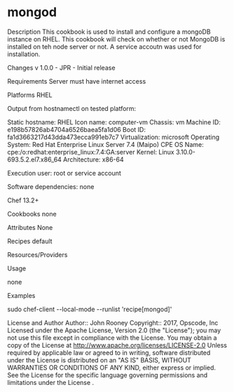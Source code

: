 # mongod

Description
This cookbook is used to install and configure a mongoDB instance on RHEL.
This cookbook will check on whether or not MongoDB is installed on teh node server or not. 
A service accoutn was used for installation. 

Changes
v 1.0.0 - JPR - Initial release


Requirements
Server must have internet access

Platforms
RHEL

Output from hostnamectl on tested platform:

Static hostname: RHEL 
Icon name: computer-vm 
Chassis: vm 
Machine ID: e198b57826ab4704a6526baea5fa1d06 
Boot ID: fa1d3663217d43dda473ecca991eb7c7 
Virtualization: microsoft Operating 
System: Red Hat Enterprise Linux Server 7.4 (Maipo) 
CPE OS Name: cpe:/o:redhat:enterprise_linux:7.4:GA:server 
Kernel: Linux 3.10.0-693.5.2.el7.x86_64 
Architecture: x86-64

Execution user: root or service account

Software dependencies: none

Chef 13.2+


Cookbooks
none


Attributes
None


Recipes
default


Resources/Providers


Usage

none


Examples

sudo chef-client --local-mode --runlist 'recipe[mongod]'



License and Author
Author:: John Rooney
Copyright:: 2017, Opscode, Inc
Licensed under the Apache License, Version 2.0 (the "License"); you may not use this file except in compliance with the License. You may obtain a copy of the License at
http://www.apache.org/licenses/LICENSE-2.0 Unless required by applicable law or agreed to in writing, software distributed under the License is distributed on an "AS IS" BASIS, WITHOUT WARRANTIES OR CONDITIONS OF ANY KIND, either express or implied. See the License for the specific language governing permissions and limitations under the License
.
